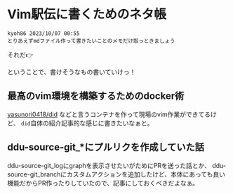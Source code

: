 # Vim駅伝に書くためのネタ帳

```text
kyoh86 2023/10/07 00:55
とりあえずmdファイル作って書きたいことのメモだけ取っときましょう
```

それだ👉

ということで、書けそうなもの書いていけっ！

## 最高のvim環境を構築するためのdocker術

[yasunori0418/did](https://github.com/yasunori0418/did) などと言うコンテナを作って現場のvim作業ができてるけど、
`did`自体の紹介記事的な感じに書きたいなぁと。

## ddu-source-git_*にプルリクを作成していた話

ddu-source-git_logにgraphを表示させたいがためにPRを送った話とか、
ddu-source-git_branchにカスタムアクションを追加したけど、本体にあっても良い機能だからPR作ったりしていたので、記事にしておくべきだよなぁ。
